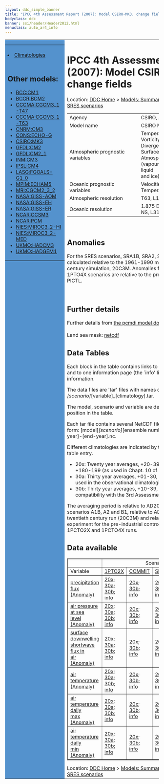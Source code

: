 ```yaml
---
layout: ddc_simple_banner
title: "IPCC 4th Assessment Report (2007): Model CSIRO-MK3, change fields"
bodyclass: ddc
banner: ssi/header/Header2012.html
menuclass: auto_ar4_info
---
```



<table width="100%" border="0" cellspacing="0" cellpadding="0" style="border-collapse: collapse;">
<tr style="margin:0;padding:0;border:0;">
<td style="margin:0;padding:0;border:0;height:1pt;width:150pt;background:#5492CD;" valign="top" >

<div id="lh-col2" class="auto_ar4_info">
<table class="menumain" bgcolor="#5492CD" cellspacing="0" width="100%" border="0">
<tr><td>

<br/>
<li><a href="model-CSIRO-MK3.html">Climatologies</a></li><br/>

<h2> Other models:</h2>
<ul>
<li><a href="model-BCC-CM1-change.html">BCC:CM1</a></li>
<li><a href="model-BCCR-BCM2-change.html">BCCR:BCM2</a></li>
<li><a href="model-CCCMA-CGCM3_1-T47-change.html">CCCMA:CGCM3_1-T47</a></li>
<li><a href="model-CCCMA-CGCM3_1-T63-change.html">CCCMA:CGCM3_1-T63</a></li>
<li><a href="model-CNRM-CM3-change.html">CNRM:CM3</a></li>
<li><a href="model-CONS-ECHO-G-change.html">CONS:ECHO-G</a></li>
<li><a href="model-CSIRO-MK3-change.html">CSIRO:MK3</a></li>
<li><a href="model-GFDL-CM2-change.html">GFDL:CM2</a></li>
<li><a href="model-GFDL-CM2_1-change.html">GFDL:CM2_1</a></li>
<li><a href="model-INM-CM3-change.html">INM:CM3</a></li>
<li><a href="model-IPSL-CM4-change.html">IPSL:CM4</a></li>
<li><a href="model-LASG-FGOALS-G1_0-change.html">LASG:FGOALS-G1_0</a></li>
<li><a href="model-MPIM-ECHAM5-change.html">MPIM:ECHAM5</a></li>
<li><a href="model-MRI-CGCM2_3_2-change.html">MRI:CGCM2_3_2</a></li>
<li><a href="model-NASA-GISS-AOM-change.html">NASA:GISS-AOM</a></li>
<li><a href="model-NASA-GISS-EH-change.html">NASA:GISS-EH</a></li>
<li><a href="model-NASA-GISS-ER-change.html">NASA:GISS-ER</a></li>
<li><a href="model-NCAR-CCSM3-change.html">NCAR:CCSM3</a></li>
<li><a href="model-NCAR-PCM-change.html">NCAR:PCM</a></li>
<li><a href="model-NIES-MIROC3_2-HI-change.html">NIES:MIROC3_2-HI</a></li>
<li><a href="model-NIES-MIROC3_2-MED-change.html">NIES:MIROC3_2-MED</a></li>
<li><a href="model-UKMO-HADCM3-change.html">UKMO:HADCM3</a></li>
<li><a href="model-UKMO-HADGEM1-change.html">UKMO:HADGEM1</a></li>
</ul>

</td></tr> 
<!--#include virtual="/ssi12/logos/badc.html" -->
</table>
</div>
</td>
<td><h1>IPCC 4th Assessment Report (2007): Model CSIRO-MK3, change fields</h1>

<!-- Breadcrumb1 -->
<div id="breadcrumb1" align="left">
Location: <a href="/index.html">DDC Home</a> > <a href="/sim/gcm_clim/">Models: Summary Data</a>
> <a href="/sim/gcm_clim/SRES_AR4/index.html">AR4 (2007): SRES scenarios</a>
</div>
<!-- End of Breadcrumb1 --><table class="meta-data-table">
<tr>
     <td class="meta-table-col1">Agency</td><td> CSIRO, Australia</td>
</tr>
<tr>
     <td class="meta-table-col1">Model name</td><td> CSIRO Mark 3.0</td>
</tr>
<tr>
     <td class="meta-table-col1">Atmospheric prognostic variables</td><td> Temperature<br/>
 Vorticity<br/>
 Divergence<br/>
 Surface Pressure<br/>
 Atmospheric moisture (vapour<br/>
 liquid<br/>
 and ice)</td>
</tr>
<tr>
     <td class="meta-table-col1">Oceanic prognostic variables</td><td> Velocities U and V<br/>
 Temperature and Salinity.</td>
</tr>
<tr>
     <td class="meta-table-col1">Atmospheric resolution</td><td> T63, L18</td>
</tr>
<tr>
     <td class="meta-table-col1">Oceanic resolution</td><td> 1.875 EW x approx. 0.84 NS, L31</td>
</tr>
</table>
<br/>

<h2>Anomalies</h2>

For the SRES scenarios, SRA1B, SRA2, SRB1, anomalies are calculated relative to
the 1961-1990 mean of the 20th century simulation, 20C3M. Anomalies for the
1PTO2X and 1PTO4X scenarios are relative to the pre-industrial control, PICTL.

<br/>
<h2>Further details</h2>
    Further details from <a href="http://www-pcmdi.llnl.gov/ipcc/model_documentation/ipcc_model_documentation.php">
          the pcmdi model documentation page</a>
<br/>
<br/>Land sea mask: <a href="/cgi-bin/downl/ar4_nc/sftlf/CSMK3_sftlf.nc">netcdf</a><br/>
<h2> Data Tables</h2>

Each block in the table contains links to one or more data files and
to one information page (the `info' link) with further information.
<p/>

The data files are 'tar' files with names of the form
[model]_[scenario]_[variable]_[climatology].tar.
<p/>

The model, scenario and variable are determined by the position in
the table.
<p/>

Each tar file contains several NetCDF files with names of the form:
[model]_[scenario]_[ensemble number]_[variable]_[start-year]-[end-year].nc.
<p/>

Different climatologies are indicated by the links within each table entry.
<ul>
<li>20x: Twenty year averages, +20-39, +46-65, +80-99, +180-199 (as used in Chapt. 10 of IPCC 2007)</li>
<li>30a: Thirty year averages, +01-30, +31-60, +61-90 (as used in the observational climatologies)</li>
<li>30b: Thirty year averages, +10-39, +40-69, +70-99 (for compatibility with the 3rd Assessment Report)</li>
</ul>
The averaging period is relative to AD2000 for SRES scenarios A1B, A2 and B1,
relative to AD1900 for the twentieth century run (20C3M) and relative to the
start of the experiment for the pre-industrial control (PICTL) and the
1PCTO2X and 1PCTO4X runs.
<p/>

<h2>Data available</h2>

<table class="data-table"  border="2">
<tr><td></td>
<td colspan="5" align="center">Scenario</td>
</tr>
<tr><td>Variable</td>
      <td><a href="scenario-1PTO2X-change.html">1PTO2X</a></td>
      <td><a href="scenario-COMMIT-change.html">COMMIT</a></td>
      <td><a href="scenario-SRA1B-change.html">SRA1B</a></td>
      <td><a href="scenario-SRA2-change.html">SRA2</a></td>
      <td><a href="scenario-SRB1-change.html">SRB1</a></td>
</tr>
<tr><td class="data-table-col1"><a href="var-precipitation_flux-change.html">precipitation<br/> flux (Anomaly)</a></td>
      <td class="data-table-item">
      <a href="/cgi-bin/downl/ar4_nc/pr-change/CSMK3_1PTO2X_pr-change_oc20x.tar">20x</a>;
      <a href="/cgi-bin/downl/ar4_nc/pr-change/CSMK3_1PTO2X_pr-change_oc30a.tar">30a</a>;
      <a href="/cgi-bin/downl/ar4_nc/pr-change/CSMK3_1PTO2X_pr-change_oc30b.tar">30b</a>;
      <a href="/ar4/info/CSIRO-MK3_1PTO2X_pr.html">info</a></td>
      <td class="data-table-item">
      <a href="/cgi-bin/downl/ar4_nc/pr-change/CSMK3_COMMIT_pr-change_c20x.tar">20x</a>;
      <a href="/cgi-bin/downl/ar4_nc/pr-change/CSMK3_COMMIT_pr-change_c30b.tar">30b</a>;
      <a href="/ar4/info/CSIRO-MK3_COMMIT_pr.html">info</a></td>
      <td class="data-table-item">
      <a href="/cgi-bin/downl/ar4_nc/pr-change/CSMK3_SRA1B_pr-change_c20x.tar">20x</a>;
      <a href="/cgi-bin/downl/ar4_nc/pr-change/CSMK3_SRA1B_pr-change_c30b.tar">30b</a>;
      <a href="/ar4/info/CSIRO-MK3_SRA1B_pr.html">info</a></td>
      <td class="data-table-item">
      <a href="/cgi-bin/downl/ar4_nc/pr-change/CSMK3_SRA2_pr-change_c20x.tar">20x</a>;
      <a href="/cgi-bin/downl/ar4_nc/pr-change/CSMK3_SRA2_pr-change_c30b.tar">30b</a>;
      <a href="/ar4/info/CSIRO-MK3_SRA2_pr.html">info</a></td>
      <td class="data-table-item">
      <a href="/cgi-bin/downl/ar4_nc/pr-change/CSMK3_SRB1_pr-change_c20x.tar">20x</a>;
      <a href="/cgi-bin/downl/ar4_nc/pr-change/CSMK3_SRB1_pr-change_c30b.tar">30b</a>;
      <a href="/ar4/info/CSIRO-MK3_SRB1_pr.html">info</a></td>
</tr>
<tr><td class="data-table-col1"><a href="var-air_pressure_at_sea_level-change.html">air pressure at sea<br/> level (Anomaly)</a></td>
      <td class="data-table-item">
      <a href="/cgi-bin/downl/ar4_nc/psl-change/CSMK3_1PTO2X_psl-change_oc20x.tar">20x</a>;
      <a href="/cgi-bin/downl/ar4_nc/psl-change/CSMK3_1PTO2X_psl-change_oc30a.tar">30a</a>;
      <a href="/cgi-bin/downl/ar4_nc/psl-change/CSMK3_1PTO2X_psl-change_oc30b.tar">30b</a>;
      <a href="/ar4/info/CSIRO-MK3_1PTO2X_psl.html">info</a></td>
      <td class="data-table-item">
      <a href="/cgi-bin/downl/ar4_nc/psl-change/CSMK3_COMMIT_psl-change_c20x.tar">20x</a>;
      <a href="/cgi-bin/downl/ar4_nc/psl-change/CSMK3_COMMIT_psl-change_c30b.tar">30b</a>;
      <a href="/ar4/info/CSIRO-MK3_COMMIT_psl.html">info</a></td>
      <td class="data-table-item">
      <a href="/cgi-bin/downl/ar4_nc/psl-change/CSMK3_SRA1B_psl-change_c20x.tar">20x</a>;
      <a href="/cgi-bin/downl/ar4_nc/psl-change/CSMK3_SRA1B_psl-change_c30b.tar">30b</a>;
      <a href="/ar4/info/CSIRO-MK3_SRA1B_psl.html">info</a></td>
      <td class="data-table-empty">--</td>
      <td class="data-table-item">
      <a href="/cgi-bin/downl/ar4_nc/psl-change/CSMK3_SRB1_psl-change_c20x.tar">20x</a>;
      <a href="/cgi-bin/downl/ar4_nc/psl-change/CSMK3_SRB1_psl-change_c30b.tar">30b</a>;
      <a href="/ar4/info/CSIRO-MK3_SRB1_psl.html">info</a></td>
</tr>
<tr><td class="data-table-col1"><a href="var-surface_downwelling_shortwave_flux_in_air-change.html">surface downwelling<br/> shortwave flux in<br/> air (Anomaly)</a></td>
      <td class="data-table-item">
      <a href="/cgi-bin/downl/ar4_nc/rsds-change/CSMK3_1PTO2X_rsds-change_oc20x.tar">20x</a>;
      <a href="/cgi-bin/downl/ar4_nc/rsds-change/CSMK3_1PTO2X_rsds-change_oc30a.tar">30a</a>;
      <a href="/cgi-bin/downl/ar4_nc/rsds-change/CSMK3_1PTO2X_rsds-change_oc30b.tar">30b</a>;
      <a href="/ar4/info/CSIRO-MK3_1PTO2X_rsds.html">info</a></td>
      <td class="data-table-item">
      <a href="/cgi-bin/downl/ar4_nc/rsds-change/CSMK3_COMMIT_rsds-change_c20x.tar">20x</a>;
      <a href="/cgi-bin/downl/ar4_nc/rsds-change/CSMK3_COMMIT_rsds-change_c30b.tar">30b</a>;
      <a href="/ar4/info/CSIRO-MK3_COMMIT_rsds.html">info</a></td>
      <td class="data-table-item">
      <a href="/cgi-bin/downl/ar4_nc/rsds-change/CSMK3_SRA1B_rsds-change_c20x.tar">20x</a>;
      <a href="/cgi-bin/downl/ar4_nc/rsds-change/CSMK3_SRA1B_rsds-change_c30b.tar">30b</a>;
      <a href="/ar4/info/CSIRO-MK3_SRA1B_rsds.html">info</a></td>
      <td class="data-table-item">
      <a href="/cgi-bin/downl/ar4_nc/rsds-change/CSMK3_SRA2_rsds-change_c20x.tar">20x</a>;
      <a href="/cgi-bin/downl/ar4_nc/rsds-change/CSMK3_SRA2_rsds-change_c30b.tar">30b</a>;
      <a href="/ar4/info/CSIRO-MK3_SRA2_rsds.html">info</a></td>
      <td class="data-table-item">
      <a href="/cgi-bin/downl/ar4_nc/rsds-change/CSMK3_SRB1_rsds-change_c20x.tar">20x</a>;
      <a href="/cgi-bin/downl/ar4_nc/rsds-change/CSMK3_SRB1_rsds-change_c30b.tar">30b</a>;
      <a href="/ar4/info/CSIRO-MK3_SRB1_rsds.html">info</a></td>
</tr>
<tr><td class="data-table-col1"><a href="var-air_temperature-change.html">air<br/> temperature (Anomaly)</a></td>
      <td class="data-table-item">
      <a href="/cgi-bin/downl/ar4_nc/tas-change/CSMK3_1PTO2X_tas-change_oc20x.tar">20x</a>;
      <a href="/cgi-bin/downl/ar4_nc/tas-change/CSMK3_1PTO2X_tas-change_oc30a.tar">30a</a>;
      <a href="/cgi-bin/downl/ar4_nc/tas-change/CSMK3_1PTO2X_tas-change_oc30b.tar">30b</a>;
      <a href="/ar4/info/CSIRO-MK3_1PTO2X_tas.html">info</a></td>
      <td class="data-table-item">
      <a href="/cgi-bin/downl/ar4_nc/tas-change/CSMK3_COMMIT_tas-change_c20x.tar">20x</a>;
      <a href="/cgi-bin/downl/ar4_nc/tas-change/CSMK3_COMMIT_tas-change_c30b.tar">30b</a>;
      <a href="/ar4/info/CSIRO-MK3_COMMIT_tas.html">info</a></td>
      <td class="data-table-item">
      <a href="/cgi-bin/downl/ar4_nc/tas-change/CSMK3_SRA1B_tas-change_c20x.tar">20x</a>;
      <a href="/cgi-bin/downl/ar4_nc/tas-change/CSMK3_SRA1B_tas-change_c30b.tar">30b</a>;
      <a href="/ar4/info/CSIRO-MK3_SRA1B_tas.html">info</a></td>
      <td class="data-table-item">
      <a href="/cgi-bin/downl/ar4_nc/tas-change/CSMK3_SRA2_tas-change_c20x.tar">20x</a>;
      <a href="/cgi-bin/downl/ar4_nc/tas-change/CSMK3_SRA2_tas-change_c30b.tar">30b</a>;
      <a href="/ar4/info/CSIRO-MK3_SRA2_tas.html">info</a></td>
      <td class="data-table-item">
      <a href="/cgi-bin/downl/ar4_nc/tas-change/CSMK3_SRB1_tas-change_c20x.tar">20x</a>;
      <a href="/cgi-bin/downl/ar4_nc/tas-change/CSMK3_SRB1_tas-change_c30b.tar">30b</a>;
      <a href="/ar4/info/CSIRO-MK3_SRB1_tas.html">info</a></td>
</tr>
<tr><td class="data-table-col1"><a href="var-air_temperature_daily_max-change.html">air temperature daily<br/> max (Anomaly)</a></td>
      <td class="data-table-item">
      <a href="/cgi-bin/downl/ar4_nc/tasmax-change/CSMK3_1PTO2X_tasmax-change_oc20x.tar">20x</a>;
      <a href="/cgi-bin/downl/ar4_nc/tasmax-change/CSMK3_1PTO2X_tasmax-change_oc30a.tar">30a</a>;
      <a href="/cgi-bin/downl/ar4_nc/tasmax-change/CSMK3_1PTO2X_tasmax-change_oc30b.tar">30b</a>;
      <a href="/ar4/info/CSIRO-MK3_1PTO2X_tasmax.html">info</a></td>
      <td class="data-table-item">
      <a href="/cgi-bin/downl/ar4_nc/tasmax-change/CSMK3_COMMIT_tasmax-change_c20x.tar">20x</a>;
      <a href="/cgi-bin/downl/ar4_nc/tasmax-change/CSMK3_COMMIT_tasmax-change_c30b.tar">30b</a>;
      <a href="/ar4/info/CSIRO-MK3_COMMIT_tasmax.html">info</a></td>
      <td class="data-table-item">
      <a href="/cgi-bin/downl/ar4_nc/tasmax-change/CSMK3_SRA1B_tasmax-change_c20x.tar">20x</a>;
      <a href="/cgi-bin/downl/ar4_nc/tasmax-change/CSMK3_SRA1B_tasmax-change_c30b.tar">30b</a>;
      <a href="/ar4/info/CSIRO-MK3_SRA1B_tasmax.html">info</a></td>
      <td class="data-table-item">
      <a href="/cgi-bin/downl/ar4_nc/tasmax-change/CSMK3_SRA2_tasmax-change_c20x.tar">20x</a>;
      <a href="/cgi-bin/downl/ar4_nc/tasmax-change/CSMK3_SRA2_tasmax-change_c30b.tar">30b</a>;
      <a href="/ar4/info/CSIRO-MK3_SRA2_tasmax.html">info</a></td>
      <td class="data-table-item">
      <a href="/cgi-bin/downl/ar4_nc/tasmax-change/CSMK3_SRB1_tasmax-change_c20x.tar">20x</a>;
      <a href="/cgi-bin/downl/ar4_nc/tasmax-change/CSMK3_SRB1_tasmax-change_c30b.tar">30b</a>;
      <a href="/ar4/info/CSIRO-MK3_SRB1_tasmax.html">info</a></td>
</tr>
<tr><td class="data-table-col1"><a href="var-air_temperature_daily_min-change.html">air temperature daily<br/> min (Anomaly)</a></td>
      <td class="data-table-item">
      <a href="/cgi-bin/downl/ar4_nc/tasmin-change/CSMK3_1PTO2X_tasmin-change_oc20x.tar">20x</a>;
      <a href="/cgi-bin/downl/ar4_nc/tasmin-change/CSMK3_1PTO2X_tasmin-change_oc30a.tar">30a</a>;
      <a href="/cgi-bin/downl/ar4_nc/tasmin-change/CSMK3_1PTO2X_tasmin-change_oc30b.tar">30b</a>;
      <a href="/ar4/info/CSIRO-MK3_1PTO2X_tasmin.html">info</a></td>
      <td class="data-table-item">
      <a href="/cgi-bin/downl/ar4_nc/tasmin-change/CSMK3_COMMIT_tasmin-change_c20x.tar">20x</a>;
      <a href="/cgi-bin/downl/ar4_nc/tasmin-change/CSMK3_COMMIT_tasmin-change_c30b.tar">30b</a>;
      <a href="/ar4/info/CSIRO-MK3_COMMIT_tasmin.html">info</a></td>
      <td class="data-table-item">
      <a href="/cgi-bin/downl/ar4_nc/tasmin-change/CSMK3_SRA1B_tasmin-change_c20x.tar">20x</a>;
      <a href="/cgi-bin/downl/ar4_nc/tasmin-change/CSMK3_SRA1B_tasmin-change_c30b.tar">30b</a>;
      <a href="/ar4/info/CSIRO-MK3_SRA1B_tasmin.html">info</a></td>
      <td class="data-table-empty">--</td>
      <td class="data-table-item">
      <a href="/cgi-bin/downl/ar4_nc/tasmin-change/CSMK3_SRB1_tasmin-change_c20x.tar">20x</a>;
      <a href="/cgi-bin/downl/ar4_nc/tasmin-change/CSMK3_SRB1_tasmin-change_c30b.tar">30b</a>;
      <a href="/ar4/info/CSIRO-MK3_SRB1_tasmin.html">info</a></td>
</tr>
</table>
</div>
<!-- Breadcrumb2 -->
<div id="breadcrumb2" align="left">
Location: <a href="/index.html">DDC Home</a> > <a href="/sim/gcm_clim/">Models: Summary Data</a>
> <a href="/sim/gcm_clim/SRES_AR4/index.html">AR4 (2007): SRES scenarios</a>
</div>
<!-- End of Breadcrumb2 --></td></tr></table>
